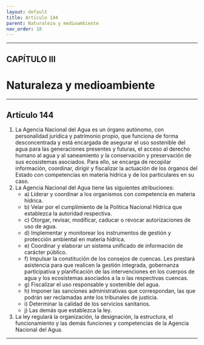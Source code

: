 ```yaml
---
layout: default
title: Artículo 144
parent: Naturaleza y medioambiente
nav_order: 18
---
```


---

## CAPÍTULO III
# Naturaleza y medioambiente

---

## Artículo 144

1. La Agencia Nacional del Agua es un órgano autónomo, con personalidad jurídica y patrimonio propio, que funciona de forma desconcentrada y está encargada de asegurar el uso sostenible del agua para las generaciones presentes y futuras, el acceso al derecho humano al agua y al saneamiento y
la conservación y preservación de sus ecosistemas asociados. Para ello, se encarga de recopilar información, coordinar, dirigir y fiscalizar la actuación de los órganos del Estado con competencias en materia hídrica y de los particulares en su caso.
2. La Agencia Nacional del Agua tiene las siguientes atribuciones:
    - a) Liderar y coordinar a los organismos con competencia en materia hídrica.
    - b) Velar por el cumplimiento de la Política Nacional Hídrica que establezca la autoridad respectiva.
    - c) Otorgar, revisar, modificar, caducar o revocar autorizaciones de uso de agua.
    - d) Implementar y monitorear los instrumentos de gestión y protección ambiental en materia hídrica.
    - e) Coordinar y elaborar un sistema unificado de información de carácter público.
    - f) Impulsar la constitución de los consejos de cuencas. Les prestará asistencia para que realicen la gestión integrada, gobernanza participativa y planificación de las intervenciones en los cuerpos de agua y los ecosistemas asociados a la o las respectivas cuencas.
    - g) Fiscalizar el uso responsable y sostenible del agua.
    - h) Imponer las sanciones administrativas que correspondan, las que podrán ser reclamadas ante los tribunales de justicia.
    - i) Determinar la calidad de los servicios sanitarios.
    - j) Las demás que establezca la ley.
3. La ley regulará la organización, la designación, la estructura, el funcionamiento y las demás funciones y competencias de la Agencia Nacional del Agua.

---

